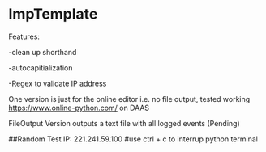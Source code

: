 # ImpTemplate
Features:

-clean up shorthand

-autocapitialization

-Regex to validate IP address



One version is just for the online editor i.e. no file output, tested working https://www.online-python.com/ on DAAS


FileOutput Version outputs a text file with all logged events (Pending)

##Random Test IP: 221.241.59.100
#use ctrl + c to interrup python terminal
